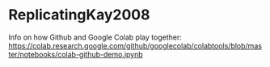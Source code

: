 # ReplicatingKay2008

Info on how Github and Google Colab play together: https://colab.research.google.com/github/googlecolab/colabtools/blob/master/notebooks/colab-github-demo.ipynb
